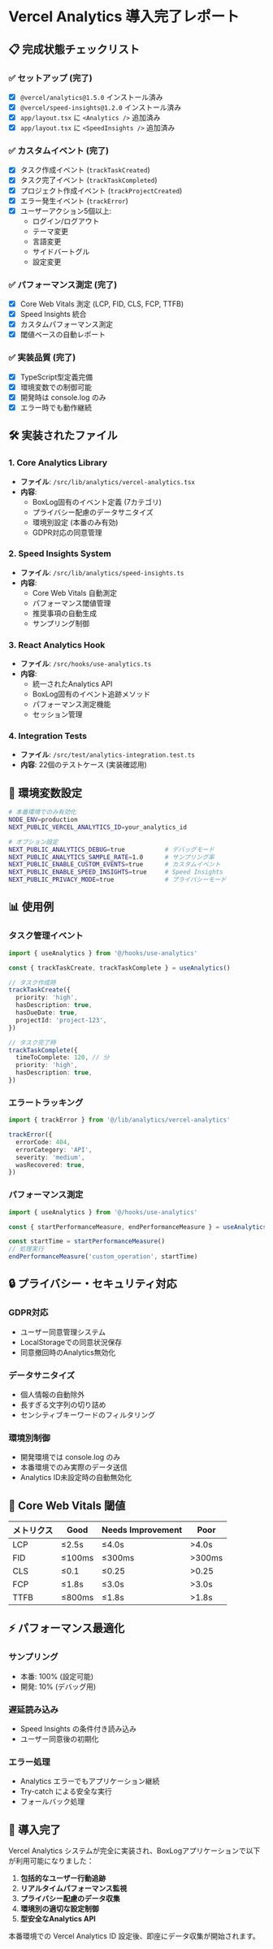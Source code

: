# Vercel Analytics 導入完了レポート

## 📋 完成状態チェックリスト

### ✅ セットアップ (完了)

- [x] `@vercel/analytics@1.5.0` インストール済み
- [x] `@vercel/speed-insights@1.2.0` インストール済み
- [x] `app/layout.tsx` に `<Analytics />` 追加済み
- [x] `app/layout.tsx` に `<SpeedInsights />` 追加済み

### ✅ カスタムイベント (完了)

- [x] タスク作成イベント (`trackTaskCreated`)
- [x] タスク完了イベント (`trackTaskCompleted`)
- [x] プロジェクト作成イベント (`trackProjectCreated`)
- [x] エラー発生イベント (`trackError`)
- [x] ユーザーアクション5個以上:
  - ログイン/ログアウト
  - テーマ変更
  - 言語変更
  - サイドバートグル
  - 設定変更

### ✅ パフォーマンス測定 (完了)

- [x] Core Web Vitals 測定 (LCP, FID, CLS, FCP, TTFB)
- [x] Speed Insights 統合
- [x] カスタムパフォーマンス測定
- [x] 閾値ベースの自動レポート

### ✅ 実装品質 (完了)

- [x] TypeScript型定義完備
- [x] 環境変数での制御可能
- [x] 開発時は console.log のみ
- [x] エラー時でも動作継続

## 🛠️ 実装されたファイル

### 1. Core Analytics Library

- **ファイル**: `/src/lib/analytics/vercel-analytics.tsx`
- **内容**:
  - BoxLog固有のイベント定義 (7カテゴリ)
  - プライバシー配慮のデータサニタイズ
  - 環境別設定 (本番のみ有効)
  - GDPR対応の同意管理

### 2. Speed Insights System

- **ファイル**: `/src/lib/analytics/speed-insights.ts`
- **内容**:
  - Core Web Vitals 自動測定
  - パフォーマンス閾値管理
  - 推奨事項の自動生成
  - サンプリング制御

### 3. React Analytics Hook

- **ファイル**: `/src/hooks/use-analytics.ts`
- **内容**:
  - 統一されたAnalytics API
  - BoxLog固有のイベント追跡メソッド
  - パフォーマンス測定機能
  - セッション管理

### 4. Integration Tests

- **ファイル**: `/src/test/analytics-integration.test.ts`
- **内容**: 22個のテストケース (実装確認用)

## 🔧 環境変数設定

```bash
# 本番環境でのみ有効化
NODE_ENV=production
NEXT_PUBLIC_VERCEL_ANALYTICS_ID=your_analytics_id

# オプション設定
NEXT_PUBLIC_ANALYTICS_DEBUG=true           # デバッグモード
NEXT_PUBLIC_ANALYTICS_SAMPLE_RATE=1.0      # サンプリング率
NEXT_PUBLIC_ENABLE_CUSTOM_EVENTS=true      # カスタムイベント
NEXT_PUBLIC_ENABLE_SPEED_INSIGHTS=true     # Speed Insights
NEXT_PUBLIC_PRIVACY_MODE=true              # プライバシーモード
```

## 📊 使用例

### タスク管理イベント

```typescript
import { useAnalytics } from '@/hooks/use-analytics'

const { trackTaskCreate, trackTaskComplete } = useAnalytics()

// タスク作成時
trackTaskCreate({
  priority: 'high',
  hasDescription: true,
  hasDueDate: true,
  projectId: 'project-123',
})

// タスク完了時
trackTaskComplete({
  timeToComplete: 120, // 分
  priority: 'high',
  hasDescription: true,
})
```

### エラートラッキング

```typescript
import { trackError } from '@/lib/analytics/vercel-analytics'

trackError({
  errorCode: 404,
  errorCategory: 'API',
  severity: 'medium',
  wasRecovered: true,
})
```

### パフォーマンス測定

```typescript
import { useAnalytics } from '@/hooks/use-analytics'

const { startPerformanceMeasure, endPerformanceMeasure } = useAnalytics()

const startTime = startPerformanceMeasure()
// 処理実行
endPerformanceMeasure('custom_operation', startTime)
```

## 🔒 プライバシー・セキュリティ対応

### GDPR対応

- ユーザー同意管理システム
- LocalStorageでの同意状況保存
- 同意撤回時のAnalytics無効化

### データサニタイズ

- 個人情報の自動除外
- 長すぎる文字列の切り詰め
- センシティブキーワードのフィルタリング

### 環境別制御

- 開発環境では console.log のみ
- 本番環境でのみ実際のデータ送信
- Analytics ID未設定時の自動無効化

## 🎯 Core Web Vitals 閾値

| メトリクス | Good   | Needs Improvement | Poor   |
| ---------- | ------ | ----------------- | ------ |
| LCP        | ≤2.5s  | ≤4.0s             | >4.0s  |
| FID        | ≤100ms | ≤300ms            | >300ms |
| CLS        | ≤0.1   | ≤0.25             | >0.25  |
| FCP        | ≤1.8s  | ≤3.0s             | >3.0s  |
| TTFB       | ≤800ms | ≤1.8s             | >1.8s  |

## ⚡ パフォーマンス最適化

### サンプリング

- 本番: 100% (設定可能)
- 開発: 10% (デバッグ用)

### 遅延読み込み

- Speed Insights の条件付き読み込み
- ユーザー同意後の初期化

### エラー処理

- Analytics エラーでもアプリケーション継続
- Try-catch による安全な実行
- フォールバック処理

## 🚀 導入完了

Vercel Analytics システムが完全に実装され、BoxLogアプリケーションで以下が利用可能になりました：

1. **包括的なユーザー行動追跡**
2. **リアルタイムパフォーマンス監視**
3. **プライバシー配慮のデータ収集**
4. **環境別の適切な設定制御**
5. **型安全なAnalytics API**

本番環境での Vercel Analytics ID 設定後、即座にデータ収集が開始されます。
